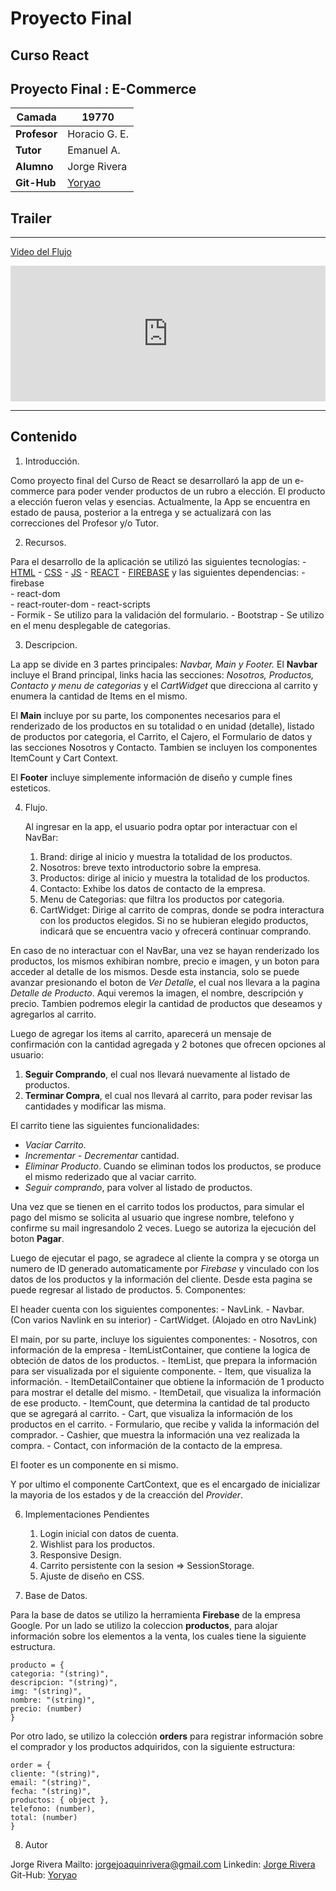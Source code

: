# Proyecto Final 

## Curso React

## Proyecto Final : E-Commerce

| **Camada** | 19770 |
| --- | --- | 
| **Profesor** | Horacio G. E. |
| **Tutor** | Emanuel A. |
| **Alumno** | Jorge Rivera |
| **Git-Hub** |[Yoryao](https://github.com/Yoryao) |

## Trailer

***

[Video del Flujo](https://www.loom.com/embed/26aeba46df234f9fbc59e3c39cc97f2f)

<div style="position: relative; padding-bottom: 42.96875%; height: 0;"><iframe src="https://www.loom.com/embed/26aeba46df234f9fbc59e3c39cc97f2f" frameborder="0" webkitallowfullscreen mozallowfullscreen allowfullscreen style="position: absolute; top: 0; left: 0; width: 100%; height: 100%;"></iframe></div>

***

## Contenido

1. Introducción.

Como proyecto final del Curso de React se desarrollaró la app de un e-commerce para poder vender productos de un rubro a elección. El producto a elección fueron velas y esencias.     Actualmente, la App se encuentra en estado de pausa, posterior a la entrega y se actualizará con las correcciones del Profesor y/o Tutor.

2. Recursos.

Para el desarrollo de la aplicación se utilizó las siguientes tecnologías:
    -   [HTML](https://developer.mozilla.org/es/docs/Glossary/HTML)
    -   [CSS](https://developer.mozilla.org/es/docs/Web/CSS)
    -   [JS](https://developer.mozilla.org/es/docs/Web/JavaScript)
    -   [REACT](https://es.reactjs.org/)
    -   [FIREBASE](https://firebase.google.com/)
    y las siguientes dependencias:
    - firebase  
    - react-dom  
    - react-router-dom
    - react-scripts  
    - Formik - Se utilizo para la validación del formulario.
    - Bootstrap - Se utilizo en el menu desplegable de categorias.
   



3. Descripcion.

La app se divide en 3 partes principales: _Navbar, Main y Footer._
El **Navbar** incluye el Brand principal, links hacia las secciones: _Nosotros, Productos, Contacto y menu de categorias_ y el _CartWidget_ que direcciona al carrito y enumera la cantidad de Items en el mismo.

El **Main** incluye por su parte, los componentes necesarios para el renderizado de los productos en su totalidad o en unidad (detalle), listado de productos por categoria, el Carrito, el Cajero, el Formulario de datos y las secciones Nosotros y Contacto. Tambien se incluyen los componentes ItemCount y Cart Context.

El **Footer** incluye simplemente información de diseño y cumple fines esteticos.

4. Flujo.  
    
    Al ingresar en la app, el usuario podra optar por interactuar con el NavBar:
    1. Brand: dirige al inicio y muestra la totalidad de los productos. 
    2. Nosotros: breve texto introductorio sobre la empresa.
    3. Productos: dirige al inicio y muestra la totalidad de los productos.
    4. Contacto: Exhibe los datos de contacto de la empresa.
    5. Menu de Categorias: que filtra los productos por categoria.
    6. CartWidget: Dirige al carrito de compras, donde se podra interactura con los productos elegidos. Si no se hubieran elegido productos, indicará que se encuentra vacio y ofrecerá continuar comprando.
   
En caso de no interactuar con el NavBar, una vez se hayan renderizado los productos, los mismos exhibiran nombre, precio e imagen, y un boton para acceder al detalle de los mismos. Desde esta instancia, solo se puede avanzar presionando el boton de _Ver Detalle_, el cual nos llevara a la pagina _Detalle de Producto_. Aqui veremos la imagen, el nombre, descripción y precio. Tambien podremos elegir la cantidad de productos que deseamos y agregarlos al carrito.

Luego de agregar los items al carrito, aparecerá un mensaje de confirmación con la cantidad agregada y 2 botones que ofrecen opciones al usuario:

1. **Seguir Comprando**, el cual nos llevará nuevamente al listado de productos. 
2. **Terminar Compra**, el cual nos llevará al carrito, para poder revisar las cantidades y modificar las misma. 

El carrito tiene las siguientes funcionalidades:

- _Vaciar Carrito_.
- _Incrementar - Decrementar_ cantidad.
- _Eliminar Producto_. Cuando se eliminan todos los productos, se produce el mismo rederizado que al vaciar carrito.
- _Seguir comprando_, para volver al listado de productos. 

Una vez que se tienen en el carrito todos los productos, para simular el pago del mismo se solicita al usuario que ingrese nombre, telefono y confirme su mail ingresandolo 2 veces. Luego se autoriza la ejecución del boton **Pagar**.

Luego de ejecutar el pago, se agradece al cliente la compra y se otorga un numero de ID generado automaticamente por _Firebase_ y vinculado con los datos de los productos y la información del cliente. Desde esta pagina se puede regresar al listado de productos. 
5. Componentes:

El header cuenta con los siguientes componentes:
    - NavLink. 
    - Navbar. (Con varios Navlink en su interior)
    - CartWidget. (Alojado en otro NavLink)
    
El main, por su parte, incluye los siguientes componentes:
    -   Nosotros, con información de la empresa
    -   ItemListContainer, que contiene la logica de obteción de datos de los productos. 
    -   ItemList, que prepara la información para ser visualizada por el siguiente componente.
    -   Item, que visualiza la información. 
    -   ItemDetailContainer que obtiene la información de 1 producto para mostrar el detalle del mismo. 
    -   ItemDetail, que visualiza la información de ese producto. 
    -   ItemCount, que determina la cantidad de tal producto que se agregará al carrito.
    -   Cart, que visualiza la información de los productos en el carrito. 
    -   Formulario, que recibe y valida la información del comprador.
    -   Cashier, que muestra la información una vez realizada la compra.
    -   Contact, con información de la contacto de la empresa.

El footer es un componente en si mismo. 

Y por ultimo el componente CartContext, que es el encargado de inicializar la mayoria de los estados y de la creacción del _Provider_.

6. Implementaciones Pendientes
  
    1. Login inicial con datos de cuenta.
    2. Wishlist para los productos.
    3. Responsive Design.
    4. Carrito persistente con la sesion => SessionStorage.
    5. Ajuste de diseño en CSS.
    
7. Base de Datos.

Para la base de datos se utilizo la herramienta **Firebase** de la empresa Google. Por un lado se utilizo la coleccion **productos**, para alojar información sobre los elementos a la venta, los cuales tiene la siguiente estructura.

```
producto = {
categoria: "(string)",  
descripcion: "(string)",
img: "(string)",
nombre: "(string)",
precio: (number)
}
```

Por otro lado, se utilizo la colección **orders** para registrar información sobre el comprador y los productos adquiridos, con la siguiente estructura:

```
order = {
cliente: "(string)",  
email: "(string)",
fecha: "(string)",
productos: { object },
telefono: (number),
total: (number)
}
```

8. Autor

Jorge Rivera
Mailto:     jorgejoaquinrivera@gmail.com
Linkedin:   [Jorge Rivera](https://es.reactjs.org/)
Git-Hub:    [Yoryao](https://github.com/Yoryao) 
